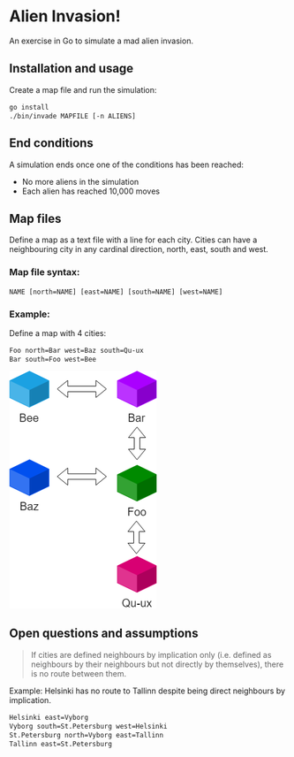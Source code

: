 # Alien Invasion!
An exercise in Go to simulate a mad alien invasion.

## Installation and usage
Create a map file and run the simulation:
```
go install
./bin/invade MAPFILE [-n ALIENS]
```

## End conditions
A simulation ends once one of the conditions has been reached:
* No more aliens in the simulation
* Each alien has reached 10,000 moves

## Map files
Define a map as a text file with a line for each city.
Cities can have a neighbouring city in any cardinal direction, north, east, south and west.

### Map file syntax: 
```
NAME [north=NAME] [east=NAME] [south=NAME] [west=NAME]
```

### Example:
Define a map with 4 cities:  
```
Foo north=Bar west=Baz south=Qu-ux
Bar south=Foo west=Bee
```    
![Map](doc/map_rendered.png)

## Open questions and assumptions
> If cities are defined neighbours by implication only (i.e. defined as neighbours by their neighbours but not directly by themselves), there is no route between them.  
  
Example: Helsinki has no route to Tallinn despite being direct neighbours by implication.
```
Helsinki east=Vyborg
Vyborg south=St.Petersburg west=Helsinki
St.Petersburg north=Vyborg east=Tallinn
Tallinn east=St.Petersburg
```




